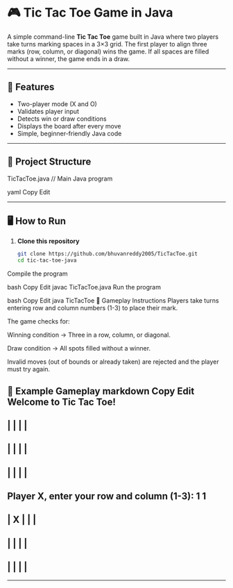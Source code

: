 
# 🎮 Tic Tac Toe Game in Java

A simple command-line **Tic Tac Toe** game built in Java where two players take turns marking spaces in a 3×3 grid. The first player to align three marks (row, column, or diagonal) wins the game. If all spaces are filled without a winner, the game ends in a draw.

---

## 🚀 Features
- Two-player mode (X and O)
- Validates player input
- Detects win or draw conditions
- Displays the board after every move
- Simple, beginner-friendly Java code

---

## 📂 Project Structure
TicTacToe.java // Main Java program

yaml
Copy
Edit

---

## 🖥️ How to Run
1. **Clone this repository**  
   ```bash
   git clone https://github.com/bhuvanreddy2005/TicTacToe.git
   cd tic-tac-toe-java
Compile the program

bash
Copy
Edit
javac TicTacToe.java
Run the program

bash
Copy
Edit
java TicTacToe
🎯 Gameplay Instructions
Players take turns entering row and column numbers (1-3) to place their mark.

The game checks for:

Winning condition → Three in a row, column, or diagonal.

Draw condition → All spots filled without a winner.

Invalid moves (out of bounds or already taken) are rejected and the player must try again.

📝 Example Gameplay
markdown
Copy
Edit
Welcome to Tic Tac Toe!
-------------
|   |   |   | 
-------------
|   |   |   | 
-------------
|   |   |   | 
-------------
Player X, enter your row and column (1-3): 
1 1
-------------
| X |   |   | 
-------------
|   |   |   | 
-------------
|   |   |   | 
-------------


---








